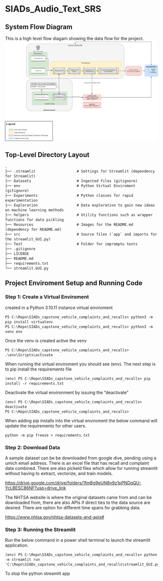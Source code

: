 # SIADs_Audio_Text_SRS
## System Flow Diagram
This is a high level flow diagam showing the data flow for the project.
![Alt text here](Resources/Project_Flow_Diagram.drawio.png)


## Top-Level Directory Layout

    .
    ├── .streamlit                   # Settings for Streamlit (dependency for Streamlit)
    ├── Datasets                     # Ingested Files (gitignore)
    ├── env                          # Python Virtual Enviroment (gitignore)
    ├── Experiments                  # Python classes for rapid experimentation
    ├── Exploration                  # Data exploration to gain new ideas on machine learning methods
    ├── helpers                      # Utility functions such as wrapper functions for data pickling
    ├── Resources                    # Images for the README.md (dependency for README.md)    
    ├── src                          # Source files (`app` and imports for the streamlit_GUI.py)
    ├── Test                         # Folder for impromptu tests
    ├── .gitignore
    ├── LICENSE
    ├── README.md
    ├── requirements.txt
    └── streamlit.GUI.py


## Project Enviroment Setup and Running Code
### Step 1: Create a Virtual Enviroment
created in a Python 3.10.11 instance virtual enviroment
```
PS C:\Repo\SIADs_capstone_vehicle_complaints_and_recalls> python3 -m pip install virtualenv
PS C:\Repo\SIADs_capstone_vehicle_complaints_and_recalls> python3 -m venv env
```
Once the venv is created active the venv
```
PS C:\Repo\SIADs_capstone_vehicle_complaints_and_recalls> .\env\Scripts\activate
```
When running the virtual enviroment you should see (env). The next step is to pip install the requirements file
```
(env) PS C:\Repo\SIADs_capstone_vehicle_complaints_and_recalls> pip install -r requirements.txt
```
Deactivate the virtual environment by issuing the “deactivate” 
```
(env) PS C:\Repo\SIADs_capstone_vehicle_complaints_and_recalls> deactivate  
PS C:\Repo\SIADs_capstone_vehicle_complaints_and_recalls> 
```
When adding pip installs into the virtual enviroment the below command will update the requirements for other users.
```
python -m pip freeze > requirements.txt
```
### Step 2: Download Data
A sample dataset can be be downloaded from google dive, pending using a umich email address. There is an excel file that has recall and complaint data combined. There are also pickeld files which allow for running streamlit without having to extract, vectorize, and train models.

https://drive.google.com/drive/folders/1fmBg9eUN8n9z1pPNDqQU-YcLBESC86NF?usp=drive_link

The NHTSA website is where the original datasets came from and can be downloaded from, there are also APIs if direct ties to the data source are desired. There are option for different time spans for grabbing data.
 
https://www.nhtsa.gov/nhtsa-datasets-and-apis#

### Step 3: Running the Streamlit
Run the below command in a power shell terminal to launch the streamlit application.
```
(env) PS C:\Repo\SIADs_capstone_vehicle_complaints_and_recalls> python -m streamlit run 'C:\Repo\SIADs_capstone_vehicle_complaints_and_recalls\streamlit_GUI.py'
```
To stop the python streamlit app
